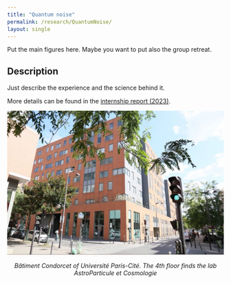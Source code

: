 ```yaml
---
title: "Quantum noise"
permalink: /research/QuantumNoise/
layout: single
---
```


Put the main figures here. Maybe you want to put also the group retreat. 

## Description
Just describe the experience and the science behind it. 

More details can be found in the [internship report (2023)](/files/M2ICFPreport.pdf).

<div style="text-align: center;">
  <img src="/files/APC.jpeg" alt="Experiment Setup for Project 3" />
  <p><em>Bâtiment Condorcet of Université Paris-Cité. The 4th floor finds the lab AstroParticule et Cosmologie</em></p>
</div>
